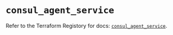 # `consul_agent_service`

Refer to the Terraform Registory for docs: [`consul_agent_service`](https://registry.terraform.io/providers/hashicorp/consul/2.17.0/docs/resources/agent_service).
